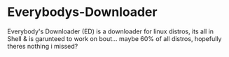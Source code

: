# Everybodys-Downloader
Everybody's Downloader (ED) is a downloader for linux distros, its all in Shell & is garunteed to work on bout... maybe 60% of all distros, hopefully theres nothing i missed?
